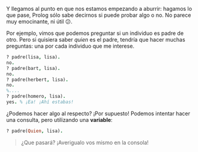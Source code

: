Y llegamos al punto en que nos estamos empezando a aburrir: hagamos lo que pase, Prolog sólo sabe decirnos si puede probar algo o no. No parece muy emocinante, ni útil :confused:.

Por ejemplo, vimos que podemos preguntar si un individuo es padre de otro. Pero si quisiera saber _quien_ es el padre, tendría que hacer muchas preguntas: una por cada individuo que me interese. 

```prolog
? padre(lisa, lisa).
no.
? padre(bart, lisa).
no.
? padre(herbert, lisa).
no.
%....
? padre(homero, lisa).
yes. % ¡Ea! ¡Ahí estabas!
```

¿Podemos hacer algo al respecto? ¡Por supuesto! Podemos intentar hacer una consulta, pero utilizando una **variable**:

```prolog
? padre(Quien, lisa).
```

> ¿Que pasará? ¡Averigualo vos mismo en la consola!
